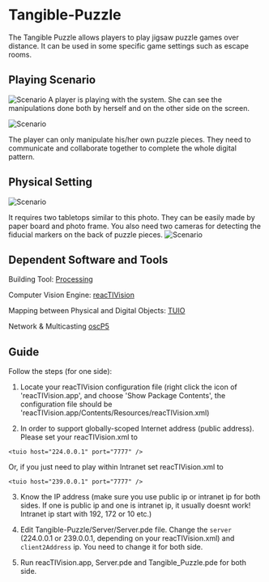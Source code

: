# Tangible-Puzzle
The Tangible Puzzle allows players to play jigsaw puzzle games over distance. It can be used in some specific game settings such as escape rooms.

## Playing Scenario
![Scenario](http://i.imgur.com/UxKoyV6.jpg "Scenario")
A player is playing with the system. She can see the manipulations done both by herself and on the other side on the screen.

![Scenario](http://i.imgur.com/KSUmkq0.png "Scenario")

The player can only manipulate his/her own puzzle pieces. They need to communicate and collaborate together to complete the whole digital pattern.

## Physical Setting
![Scenario](http://i.imgur.com/emXtaHX.png "Scenario")

It requires two tabletops similar to this photo. They can be easily made by paper board and photo frame. You also need two cameras for detecting the fiducial markers on the back of puzzle pieces.
![Scenario](http://i.imgur.com/GDTx7XH.png "Scenario")

## Dependent Software and Tools
Building Tool: [Processing](https://processing.org)

Computer Vision Engine: [reacTIVision](https://github.com/mkalten/reacTIVision)

Mapping between Physical and Digital Objects: [TUIO](http://tuio.org/)

Network & Multicasting [oscP5](http://www.sojamo.de/libraries/oscP5/)

## Guide
Follow the steps (for one side):

1. Locate your reacTIVision configuration file (right click the icon of 'reacTIVision.app', and choose 'Show Package Contents', the configuration file should be 'reacTIVision.app/Contents/Resources/reacTIVision.xml)

2. In order to support globally-scoped Internet address (public address). Please set your reacTIVision.xml to 

  `<tuio host="224.0.0.1" port="7777" />`

  Or, if you just need to play within Intranet set reacTIVision.xml to

  `<tuio host="239.0.0.1" port="7777" />`

3. Know the IP address (make sure you use public ip or intranet ip for both sides. If one is public ip and one is intranet ip, it usually doesnt work! Intranet ip start with 192, 172 or 10 etc.)

4. Edit Tangible-Puzzle/Server/Server.pde file. Change the `server` (224.0.0.1 or 239.0.0.1, depending on your reacTIVision.xml) and `client2Address` ip. You need to change it for both side.  

5. Run reacTIVision.app, Server.pde and Tangible_Puzzle.pde for both side.

